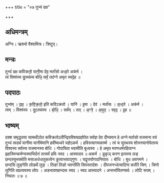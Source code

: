 +++
title = "०७ तुभ्यं दक्ष"

+++
## अधिमन्त्रम्
अग्निः। ऋषभो वैश्वामित्रः। त्रिष्टुप्।

## मन्त्रः
तुभ्यं॑ दक्ष कविक्रतो॒ यानी॒मा देव॒ मर्ता॑सो अध्व॒रे अक॑र्म ।  
त्वं विश्व॑स्य सु॒रथ॑स्य बोधि॒ सर्वं॒ तद॑ग्ने अमृत स्वदे॒ह ॥

## पदपाठः
तुभ्य॑म् । द॒क्ष॒ । क॒वि॒क्र॒तो॒ इति॑ कविऽक्रतो । यानि॑ । इ॒मा । देव॑ । मर्ता॑सः । अ॒ध्व॒रे । अक॑र्म ।  
त्वम् । विश्व॑स्य । सु॒ऽरथ॑स्य । बो॒धि॒ । सर्व॑म् । तत् । अ॒ग्ने॒ । अ॒मृ॒त॒ । स्व॒द॒ । इ॒ह ॥

## भाष्यम्
दक्श समृद्धतया सामर्थोऽपेत कविक्रतोऽतीन्द्रियविषयप्रज्ञोपेत सर्वज्ञ देव दीप्यमान हे अग्ने मर्तासो यजमाना वयं तुभ्यं त्वदर्थं यानीमा यानीमेमानि हवींष्यध्वरे यज्ञेऽकर्म । हविस्त्यागमकार्ष्म । त्वं च सुरथस्य शोभनयानोपेतस्य विश्वस्य सर्वस्य यजमानस्य बोधि । गोपायिता भवामीति बुध्यस्य । हे अमृत मरणधर्मरहिताग्न इहास्मिन्कर्मण्यस्माभिर्दत्तं तत्सर्वं हविः स्वद । आस्वादय ॥ अकर्म । डुकृञ् करण इत्यस्य लङ् छन्दस्युभयथेति मसाअर्धधातुकत्वेन ङुत्वाभावाद्गुणः । यद्वृत्तयोगादनिघातः । बोधि । बुध अवगमने । छन्दसि लुङ्गेति लोडर्थे लुङ् । तिङां तिङो भवन्तीति सिपस्तादेशः । दीपजनभ्धेत्यादिना कर्तरि चिण् । चिणो लुगिति तप्रत्ययस्य लोपः । अडभावश्छान्दसः स्वद । स्वद आस्वादने । अन्तर्भावितण्यर्थः । लोटि रूपम् । निघातः ॥ ७ ॥